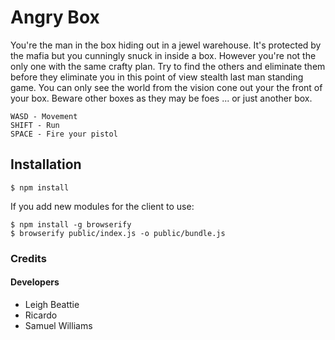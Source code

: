 # Angry Box

You're the man in the box hiding out in a jewel warehouse. It's protected by the mafia but you cunningly snuck in inside a box. However you're not the only one with the same crafty plan. Try to find the others and eliminate them before they eliminate you in this point of view stealth last man standing game. You can only see the world from the vision cone out your the front of your box. Beware other boxes as they may be foes ... or just another box.

	WASD - Movement
	SHIFT - Run
	SPACE - Fire your pistol

## Installation

	$ npm install

If you add new modules for the client to use:

	$ npm install -g browserify
	$ browserify public/index.js -o public/bundle.js

### Credits ###

#### Developers ####

- Leigh Beattie
- Ricardo
- Samuel Williams
